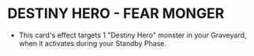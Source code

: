 # DESTINY HERO - FEAR MONGER

*   This card's effect targets 1 "Destiny Hero" monster in your Graveyard, when it activates during your Standby Phase.

